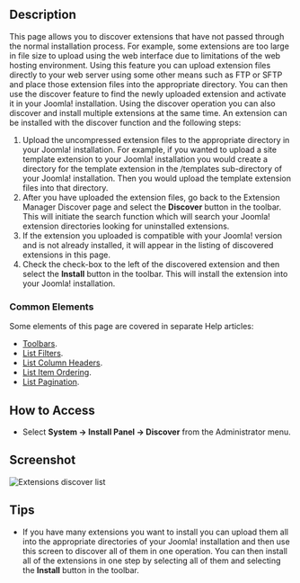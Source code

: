 <!-- Filename: Help4.x:Extensions:_Discover / Display title: Extensions: Discover -->

## Description

This page allows you to discover extensions that have not passed through
the normal installation process. For example, some extensions are too large
in file size to upload using the web interface due to limitations of the web
hosting environment. Using this feature you can upload extension files directly
to your web server using some other means such as FTP or SFTP and place those
extension files into the appropriate directory. You can then use the
discover feature to find the newly uploaded extension and activate it in
your Joomla! installation. Using the discover operation you can also
discover and install multiple extensions at the same time. An extension
can be installed with the discover function and the following steps:

1.  Upload the uncompressed extension files to the appropriate directory
    in your Joomla! installation. For example, if you wanted to upload a
    site template extension to your Joomla! installation you would
    create a directory for the template extension in the /templates
    sub-directory of your Joomla! installation. Then you would upload
    the template extension files into that directory.
2.  After you have uploaded the extension files, go back to the
    Extension Manager Discover page and select the **Discover** button
    in the toolbar. This will initiate the search function which will
    search your Joomla! extension directories looking for uninstalled
    extensions.
3.  If the extension you uploaded is compatible with your Joomla! version and
    is not already installed, it will appear in the listing of
    discovered extensions in this page.
4.  Check the check-box to the left of the discovered extension and then
    select the **Install** button in the toolbar. This will install the
    extension into your Joomla! installation.

### Common Elements

Some elements of this page are covered in separate
Help articles:

* [Toolbars](jdocmanual?article=help/common-elements/toolbars).
* [List Filters](jdocmanual?article=help/common-elements/list-filters).
* [List Column Headers](jdocmanual?article=help/common-elements/list-column-headers).
* [List Item Ordering](jdocmanual?article=help/common-elements/list-ordering).
* [List Pagination](jdocmanual?article=help/common-elements/list-pagination).

## How to Access

- Select **System → Install Panel → Discover** from the
  Administrator menu.

## Screenshot

![Extensions discover list](../../../en/images/extensions/discover-list.png)

## Tips

- If you have many extensions you want to install you can upload them
  all into the appropriate directories of your Joomla! installation and
  then use this screen to discover all of them in one operation. You can
  then install all of the extensions in one step by selecting all of
  them and selecting the **Install** button in the toolbar.
